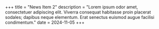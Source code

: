 +++
title = "News Item 2"
description = "Lorem ipsum odor amet, consectetuer adipiscing elit. Viverra consequat habitasse proin placerat sodales; dapibus neque elementum. Erat senectus euismod augue facilisi condimentum."
date = 2024-11-05
+++

